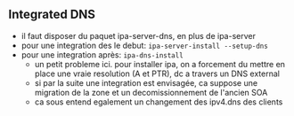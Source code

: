 ## Integrated DNS 
* il faut disposer du paquet ipa-server-dns, en plus de ipa-server  
* pour une integration des le debut: `ipa-server-install --setup-dns`
* pour une integration après: `ipa-dns-install`
  * un petit probleme ici. pour installer ipa, on a forcement du mettre en place une vraie resolution (A et PTR), dc a travers un DNS external
  * si par la suite une integration est envisagée, ca suppose une migration de la zone et un decomissionnement de l'ancien SOA
  * ca sous entend egalement un changement des ipv4.dns des clients  
